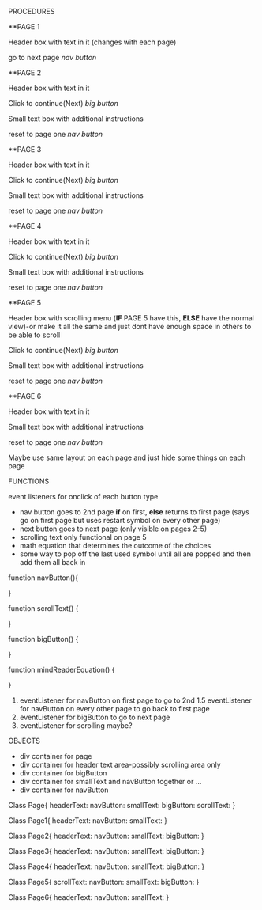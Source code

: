 PROCEDURES

**PAGE 1

Header box with text in it (changes with each page)

go to next page
  *nav button*
  
**PAGE 2

Header box with text in it

Click to continue(Next)
  *big button*
  
Small text box with additional instructions

reset to page one
  *nav button*
 
**PAGE 3

Header box with text in it

Click to continue(Next)
  *big button*
  
Small text box with additional instructions

reset to page one
  *nav button*
  
  
**PAGE 4

Header box with text in it

Click to continue(Next)
  *big button*
  
Small text box with additional instructions

reset to page one
  *nav button*

**PAGE 5

Header box with scrolling menu (__IF__ PAGE 5 have this, __ELSE__ have the normal view)-or make it all the same and just dont have enough space in others to be able to scroll

Click to continue(Next)
  *big button*
  
Small text box with additional instructions

reset to page one
  *nav button*

**PAGE 6

Header box with text in it

  
Small text box with additional instructions

reset to page one
  *nav button*



Maybe use same layout on each page and just hide some things on each page


FUNCTIONS

event listeners for onclick of each button type
* nav button goes to 2nd page __if__ on first, __else__ returns to first page (says go on first page but uses restart symbol on every other page)
* next button goes to next page (only visible on pages 2-5)
* scrolling text only functional on page 5
* math equation that determines the outcome of the choices
* some way to pop off the last used symbol until all are popped and then add them all back in

function navButton(){

}

function scrollText() { 

}

function bigButton() {

}

function mindReaderEquation() {

}

1. eventListener for navButton on first page to go to 2nd
1.5 eventListener for navButton on every other page to go back to first page
2. eventListener for bigButton to go to next page
3. eventListener for scrolling maybe?


OBJECTS

* div container for page
* div container for header text area-possibly scrolling area only
* div container for bigButton
* div container for smallText and navButton together or ...
* div container for navButton



Class Page{
  headerText:
  navButton:
  smallText:
  bigButton:
  scrollText:
}

Class Page1{
  headerText:
  navButton:
  smallText:
}

Class Page2{
  headerText:
  navButton:
  smallText:
  bigButton:
}

Class Page3{
  headerText:
  navButton:
  smallText:
  bigButton:
}

Class Page4{
  headerText:
  navButton:
  smallText:
  bigButton:
}

Class Page5{
  scrollText:
  navButton:
  smallText:
  bigButton:
}

Class Page6{
  headerText:
  navButton:
  smallText:
}
  
